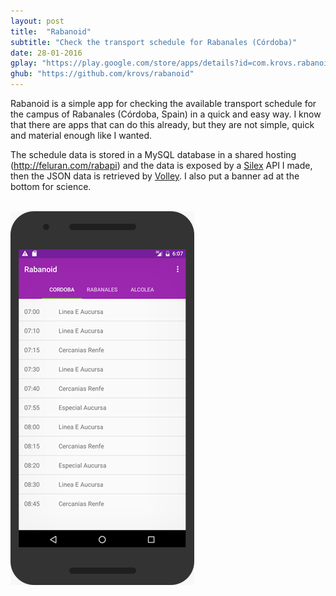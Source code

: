 ```yaml
---
layout: post
title:  "Rabanoid"
subtitle: "Check the transport schedule for Rabanales (Córdoba)"
date: 28-01-2016
gplay: "https://play.google.com/store/apps/details?id=com.krovs.rabanoid"
ghub: "https://github.com/krovs/rabanoid"
---
```


Rabanoid is a simple app for checking the available transport schedule for the campus of Rabanales (Córdoba, Spain) in a quick and easy way.
I know that there are apps that can do this already, but they are not simple, quick and material enough like I wanted.

The schedule data is stored in a MySQL database in a shared hosting (http://feluran.com/rabapi) and the data is exposed by a [Silex](http://silex.sensiolabs.org/) API I made, then the JSON data is retrieved by [Volley](http://developer.android.com/intl/es/training/volley/index.html).
I also put a banner ad at the bottom for science.

<br>

<div class="row">
    <div class="col-xs-12 col-sm-12 col-md-12">
        <a href="#" class="thumbnail">
             <img src="/assets/images/dev/raba1.png" class="img-responsive">
        </a>
    </div>
</div>
